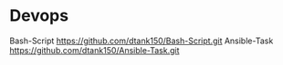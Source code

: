 # Devops
Bash-Script 
https://github.com/dtank150/Bash-Script.git
Ansible-Task
https://github.com/dtank150/Ansible-Task.git
